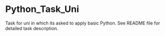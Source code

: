 # Python_Task_Uni
Task for uni in which its asked to apply basic Python. See README file for detailed task description.
